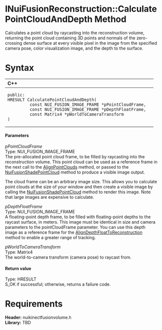 INuiFusionReconstruction::CalculatePointCloudAndDepth Method  
============================================================  

Calculates a point cloud by raycasting into the reconstruction volume, returning the point cloud containing 3D points and normals of the zero-crossing dense surface at every visible pixel in the image from the specified camera pose, color visualization image, and the depth to the surface. <span id="syntaxSection"></span>

Syntax  
======  

<table>
<colgroup>
<col width="100%" />
</colgroup>
<thead>
<tr class="header">
<th align="left">C++</th>
</tr>
</thead>
<tbody>
<tr class="odd">
<td align="left"><pre><code>public:  
HRESULT CalculatePointCloudAndDepth(  
         const NUI_FUSION_IMAGE_FRAME *pPointCloudFrame,  
         const NUI_FUSION_IMAGE_FRAME *pDepthFloatFrame,  
         const Matrix4 *pWorldToCameraTransform  
)</code></pre></td>
</tr>
</tbody>
</table>

<span id="ID4EG"></span>
#### Parameters  

*pPointCloudFrame*    
Type: NUI\_FUSION\_IMAGE\_FRAME  
 The pre-allocated point cloud frame, to be filled by raycasting into the reconstruction volume. This point cloud can be used as a reference frame in the next call to the [AlignPointClouds](AlignPointClouds_Method.md) method, or passed to the [NuiFusionShadePointCloud](../../../Functions/NuiFusionShadePointCloud.md) method to produce a visible image output.  

The cloud frame can be an arbitrary image size. This allows you to calculate point clouds at the size of your window and then create a visible image by calling the [NuiFusionShadePointCloud](../../../Functions/NuiFusionShadePointCloud.md) method to render this image. Note that large images are expensive to calculate.  

*pDepthFloatFrame*    
Type: NUI\_FUSION\_IMAGE\_FRAME  
A floating-point depth frame, to be filled with floating-point depths to the raycast surface, in meters. This image must be identical in size and camera parameters to the pointCloudFrame parameter. You can use this depth image as a reference frame for the [AlignDepthFloatToReconstruction](AlignDepthFloatToReconst.md) method to enable a greater range of tracking.  

*pWorldToCameraTransform*    
Type: Matrix4  
The world-to-camera transform (camera pose) to raycast from.  

<span id="ID4EP"></span>
#### Return value  

Type: HRESULT  
S\_OK if successful; otherwise, returns a failure code.  

<span id="requirements"></span>

Requirements  
============  

**Header:** nuikinectfusionvolume.h  
**Library:** TBD  



<!--Please do not edit the data in the comment block below.-->
<!--
TOCTitle : CalculatePointCloudAndDepth Method
RLTitle : INuiFusionReconstruction::CalculatePointCloudAndDepth Method
KeywordK : CalculatePointCloudAndDepth method
KeywordK : INuiFusionReconstruction::CalculatePointCloudAndDepth method
KeywordF : INuiFusionReconstruction::CalculatePointCloudAndDepth
KeywordF : CalculatePointCloudAndDepth
KeywordF : Microsoft.Kinect.nuikinectfusionvolume.INuiFusionReconstruction.CalculatePointCloudAndDepth(NUI_FUSION_IMAGE_FRAME,NUI_FUSION_IMAGE_FRAME,Matrix4)
KeywordA : M:Microsoft.Kinect.nuikinectfusionvolume.INuiFusionReconstruction.CalculatePointCloudAndDepth(NUI_FUSION_IMAGE_FRAME,NUI_FUSION_IMAGE_FRAME,Matrix4)
AssetID : M:Microsoft.Kinect.nuikinectfusionvolume.INuiFusionReconstruction.CalculatePointCloudAndDepth(NUI_FUSION_IMAGE_FRAME,NUI_FUSION_IMAGE_FRAME,Matrix4)
Locale : en-us
CommunityContent : 1
APIType : Managed
APILocation : 
APIName : Microsoft.Kinect.nuikinectfusionvolume.INuiFusionReconstruction::CalculatePointCloudAndDepth
TargetOS : Windows
TopicType : kbSyntax
DevLang : C++
DocSet : K4Wv2
ProjType : K4Wv2Proj
Technology : Kinect for Windows
Product : Kinect for Windows SDK v2
productversion : 20
-->
